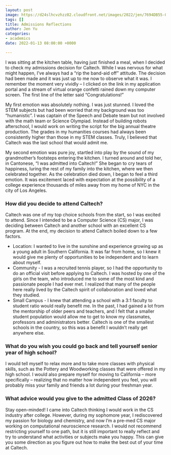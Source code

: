 ```yaml
---
layout: post
image: https://d24slhcvzhzz82.cloudfront.net/images/2022/jen/7694DB55-0FAA-4216-BC1D-0894E70D1B16_1_201_a.jpeg
tags: []
title: Admissions Reflections
author: Jen Yu
categories:
- academics
date: 2022-01-13 08:00:00 +0000

---
```

I was sitting at the kitchen table, having just finished a meal, when I decided to check my admissions decision for Caltech. While I was nervous for what might happen, I’ve always had a “rip the band-aid off” attitude. The decision had been made and it was just up to me now to observe what it was. I remember the moment very vividly – I clicked on the link in my application portal and a stream of virtual orange confetti rained down my computer screen. The first line of the letter said “Congratulations!”

My first emotion was absolutely nothing. I was just stunned. I loved the STEM subjects but had been worried that my background was too “humanistic”. I was captain of the Speech and Debate team but not involved with the math team or Science Olympiad. Instead of building robots afterschool, I would work on writing the script for the big annual theatre production. The grades in my humanities courses had always been consistently higher than those in my STEM classes. Truly, I believed that Caltech was the last school that would admit me.

My second emotion was pure joy, startled into play by the sound of my grandmother’s footsteps entering the kitchen. I turned around and told her, in Cantonese, “I was admitted into Caltech!” She began to cry tears of happiness, luring the rest of my family into the kitchen, where we then celebrated together. As the celebration died down, I began to feel a third emotion. It was excitement laced with expectation at the possibility of a college experience thousands of miles away from my home of NYC in the city of Los Angeles.

### **How did you decide to attend Caltech?**

Caltech was one of my top choice schools from the start, so I was excited to attend. Since I intended to be a Computer Science (CS) major, I was deciding between Caltech and another school with an excellent CS program. At the end, my decision to attend Caltech boiled down to a few factors.

* Location: I wanted to live in the sunshine and experience growing up as a young adult in Southern California. It was far from home, so I knew it would give me plenty of opportunities to be independent and to learn about myself.
* Community - I was a recruited tennis player, so I had the opportunity to do an official visit before applying to Caltech. I was hosted by one of the girls on the team, who introduced me to some of the most kind and passionate people I had ever met. I realized that many of the people here really lived by the Caltech spirit of collaboration and loved what they studied.
* Small Campus - I knew that attending a school with a 3:1 faculty to student ratio would really benefit me. In the past, I had gained a lot from the mentorship of older peers and teachers, and I felt that a smaller student population would allow me to get to know my classmates, professors and administrators better. Caltech is one of the smallest schools in the country, so this was a benefit I wouldn’t really get anywhere else.

### **What do you wish you could go back and tell yourself senior year of high school?**

I would tell myself to relax more and to take more classes with physical skills, such as the Pottery and Woodworking classes that were offered in my high school. I would also prepare myself for moving to California – more specifically – realizing that no matter how independent you feel, you will probably miss your family and friends a lot during your freshman year.

### **What advice would you give to the admitted Class of 2026?**

Stay open-minded! I came into Caltech thinking I would work in the CS industry after college. However, during my sophomore year, I rediscovered my passion for biology and chemistry, and now I’m a pre-med CS major working on computational neuroscience research. I would not recommend restricting yourself to one path, but it is still important to really reflect and try to understand what activities or subjects make you happy. This can give you some direction as you figure out how to make the best out of your time at Caltech.